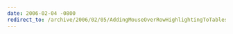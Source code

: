 ```yaml
---
date: 2006-02-04 -0800
redirect_to: /archive/2006/02/05/AddingMouseOverRowHighlightingToTables.aspx/
---
```

